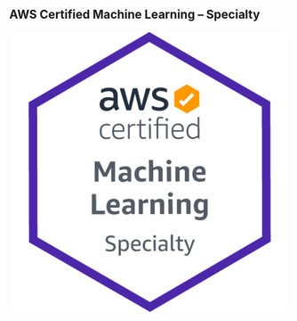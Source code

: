 ## AWS Certified Machine Learning – Specialty
![AWS Certified Machine Learning – Specialty](https://github.com/aireddy73/AWS/blob/main/images/MLS-C01.png)
